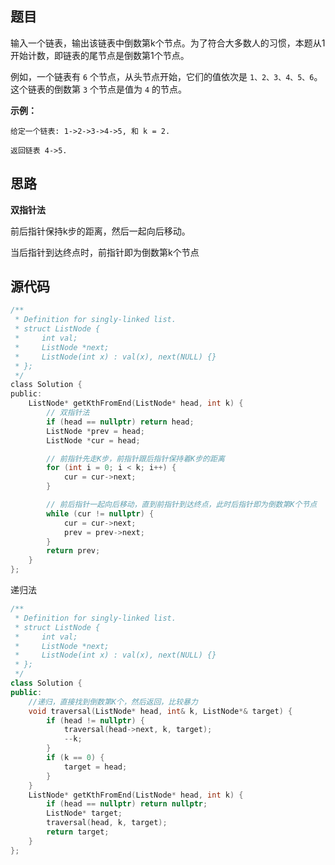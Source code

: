 ## 题目

输入一个链表，输出该链表中倒数第k个节点。为了符合大多数人的习惯，本题从1开始计数，即链表的尾节点是倒数第1个节点。

例如，一个链表有 `6` 个节点，从头节点开始，它们的值依次是 `1、2、3、4、5、6`。这个链表的倒数第 `3` 个节点是值为 `4` 的节点。



**示例：**

```
给定一个链表: 1->2->3->4->5, 和 k = 2.

返回链表 4->5.
```

## 思路

**双指针法**

前后指针保持k步的距离，然后一起向后移动。

当后指针到达终点时，前指针即为倒数第k个节点

## 源代码

```C
/**
 * Definition for singly-linked list.
 * struct ListNode {
 *     int val;
 *     ListNode *next;
 *     ListNode(int x) : val(x), next(NULL) {}
 * };
 */
class Solution {
public:
    ListNode* getKthFromEnd(ListNode* head, int k) {
        // 双指针法
        if (head == nullptr) return head;
        ListNode *prev = head;
        ListNode *cur = head;

        // 前指针先走K步，前指针跟后指针保持着K步的距离
        for (int i = 0; i < k; i++) {
            cur = cur->next;
        }

        // 前后指针一起向后移动，直到前指针到达终点，此时后指针即为倒数第K个节点
        while (cur != nullptr) {
            cur = cur->next;
            prev = prev->next;
        }
        return prev;
    }
};
```

递归法

```c++
/**
 * Definition for singly-linked list.
 * struct ListNode {
 *     int val;
 *     ListNode *next;
 *     ListNode(int x) : val(x), next(NULL) {}
 * };
 */
class Solution {
public:
    //递归，直接找到倒数第K个，然后返回，比较暴力
    void traversal(ListNode* head, int& k, ListNode*& target) {
        if (head != nullptr) {
            traversal(head->next, k, target);
            --k;
        }
        if (k == 0) {
            target = head;
        }
    }
    ListNode* getKthFromEnd(ListNode* head, int k) {
        if (head == nullptr) return nullptr;
        ListNode* target;
        traversal(head, k, target);
        return target;
    }
};
```

